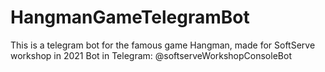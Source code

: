 # HangmanGameTelegramBot
This is a telegram bot for the famous game Hangman, made for SoftServe workshop in 2021
Bot in Telegram: @softserveWorkshopConsoleBot
